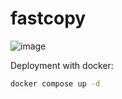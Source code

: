 # fastcopy

![image](https://github.com/user-attachments/assets/82092e30-8942-4d50-8977-7e0a3808f4b3)

Deployment with docker:
```bash
docker compose up -d
```
